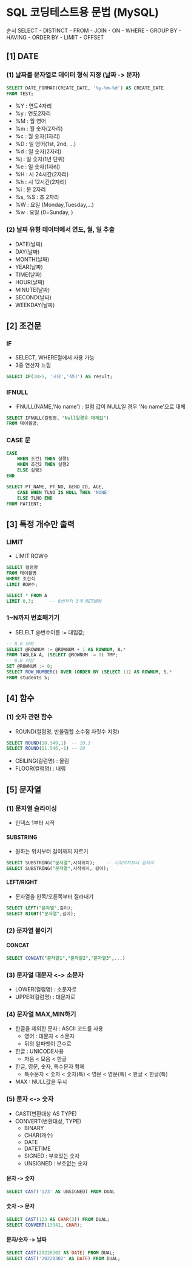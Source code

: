 # SQL 코딩테스트용 문법 (MySQL)
순서
SELECT - DISTINCT - FROM - JOIN - ON - WHERE - GROUP BY - HAVING - ORDER BY - LIMIT - OFFSET

## [1] DATE

### (1) 날짜를 문자열로 데이터 형식 지정 (날짜 -> 문자)
```SQL
SELECT DATE_FORMAT(CREATE_DATE, '%y-%m-%d') AS CREATE_DATE
FROM TEST;
```
- %Y : 연도4자리
- %y : 연도2자리
- %M : 월 영어
- %m : 월 숫자(2자리)
- %c : 월 숫자(1자리)
- %D : 일 영어(1st, 2nd, ...)
- %d : 일 숫자(2자리)
- %j : 일 숫자(1년 단위)
- %e : 일 숫자(1자리)
- %H : 시 24시간(2자리)
- %h : 시 12시간(2자리)
- %i : 분 2자리
- %s, %S : 초 2자리
- %W : 요일 (Monday,Tuesday,...)
- %w : 요일 (0=Sunday, )

### (2) 날짜 유형 데이터에서 연도, 월, 일 추출
- DATE(날짜)
- DAY(날짜)
- MONTH(날짜)
- YEAR(날짜)
- TIME(날짜)
- HOUR(날짜)
- MINUTE(날짜)
- SECOND(날짜)
- WEEKDAY(날짜)

## [2] 조건문

### IF
- SELECT, WHERE절에서 사용 가능
- 3중 연산자 느낌
```sql
SELECT IF(10>5, '크다','작다') AS result;
```
### IFNULL
- IFNULL(NAME,'No name') : 컬럼 값이 NULL일 경우 'No name'으로 대체
```sql
SELECT IFNULL(컬럼명, "Null일경우 대체값")
FROM 테이블명;
```

### CASE 문
```SQL
CASE
    WHEN 조건1 THEN 실행1
    WHEN 조건2 THEN 실행2
    ELSE 실행3
END

SELECT PT_NAME, PT_NO, GEND_CD, AGE,
    CASE WHEN TLNO IS NULL THEN 'NONE'
    ELSE TLNO END
FROM PATIENT;
```

## [3] 특정 개수만 출력
### LIMIT
- LIMIT ROW수
```SQL
SELECT 컬럼명
FROM 테이블명
WHERE 조건식
LIMIT ROW수;

SELECT * FROM A
LIMIT 0,3;      -- 0번부터 3개 RETURN
```

### 1~N까지 번호매기기
- SELELT @변수이름 := 대입값;
```SQL
-- 8.0 이하
SELECT @ROWNUM := @ROWNUM + 1 AS ROWNUM, A.*
FROM TABLEA A, (SELECT @ROWNUM := 0) TMP;
-- 8.0 이상
SET @ROWNUM := 0;
SELECT ROW_NUMBER() OVER (ORDER BY (SELECT 1)) AS ROWNUM, S.*
FROM students S;

```

## [4] 함수
### (1) 숫자 관련 함수
- ROUND(컬럼명, 반올림할 소수점 자릿수 지정)
```SQL
SELECT ROUND(10.349,1)  -- 10.3
SELECT ROUND(11.546,-1) -- 10
```
- CEILING(컬럼명) : 올림
- FLOOR(컬럼명) : 내림

## [5] 문자열
### (1) 문자열 슬라이싱
- 인덱스 1부터 시작
#### SUBSTRING
- 원하는 위치부터 길이까지 자르기
```SQL
SELECT SUBSTRING("문자열",시작위치);    -- 시작위치부터 끝까지
SELECT SUBSTRING("문자열",시작위치, 길이);
```
#### LEFT/RIGHT
- 문자열을  왼쪽/오른쪽부터 잘라내기
```SQL
SELECT LEFT("문자열",길이);
SELECT RIGHT("문자열",길이);
```

### (2) 문자열 붙이기
#### CONCAT
```SQL
SELECT CONCAT("문자열1","문자열2","문자열3",...)
```

### (3) 문자열 대문자 <-> 소문자
- LOWER(컬럼명) : 소문자로
- UPPER(컬럼명) : 대문자로

### (4) 문자열 MAX,MIN하기
- 한글을 제외한 문자 : ASCII 코드를 사용
    - 영어 : 대문자 < 소문자
    - 뒤의 알파벳이 큰수로
- 한글 : UNICODE사용
    - 자음 < 모음 < 한글
- 한글, 영문, 숫자, 특수문자 함께
    - 특수문자 < 숫자 < 숫자(특) < 영문 < 영문(특) < 한글 < 한글(특)
- MAX : NULL값을 무시

### (5) 문자 <-> 숫자
- CAST(변환대상 AS TYPE)
- CONVERT(변환대상, TYPE)
    - BINARY
    - CHAR(개수)
    - DATE
    - DATETIME
    - SIGNED : 부호있는 숫자
    - UNSIGNED : 부호없는 숫자
#### 문자 -> 숫자
```SQL
SELECT CAST('123' AS UNSIGNED) FROM DUAL
```
#### 숫자 -> 문자
```SQL
SELECT CAST(123 AS CHAR(3)) FROM DUAL;
SELECT CONVERT(13341, CHAR);
```
#### 문자/숫자 -> 날짜
```SQL
SELECT CAST(20220302 AS DATE) FROM DUAL;
SELECT CAST('20220302' AS DATE) FROM DUAL;
```

